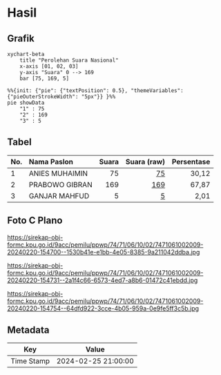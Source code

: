 # Hasil

## Grafik

```mermaid
xychart-beta
    title "Perolehan Suara Nasional"
    x-axis [01, 02, 03]
    y-axis "Suara" 0 --> 169
    bar [75, 169, 5]
```

```mermaid
%%{init: {"pie": {"textPosition": 0.5}, "themeVariables": {"pieOuterStrokeWidth": "5px"}} }%%
pie showData
    "1" : 75
    "2" : 169
    "3" : 5
```

## Tabel

| No. | Nama Paslon    | Suara | Suara (raw) | Persentase |
|:--- |:-------------- | -----:| -----------:| ----------:|
| 1   | ANIES MUHAIMIN | 75    | [75][p-1]   | 30,12      |
| 2   | PRABOWO GIBRAN | 169   | [169][p-2]  | 67,87      |
| 3   | GANJAR MAHFUD  | 5     | [5][p-3]    | 2,01       |


[p-1]: https://github.com/gigit-pemilu/pemilu-2024/blob/main/pilpres/hitung-suara/sub/74-sulawesi-tenggara/sub/71-kota-kendari/sub/06-abeli/sub/1002-lapulu/sub/009-tps/sub/paslon-1.txt
[p-2]: https://github.com/gigit-pemilu/pemilu-2024/blob/main/pilpres/hitung-suara/sub/74-sulawesi-tenggara/sub/71-kota-kendari/sub/06-abeli/sub/1002-lapulu/sub/009-tps/sub/paslon-2.txt
[p-3]: https://github.com/gigit-pemilu/pemilu-2024/blob/main/pilpres/hitung-suara/sub/74-sulawesi-tenggara/sub/71-kota-kendari/sub/06-abeli/sub/1002-lapulu/sub/009-tps/sub/paslon-3.txt

## Foto C Plano

https://sirekap-obj-formc.kpu.go.id/9acc/pemilu/ppwp/74/71/06/10/02/7471061002009-20240220-154700--1530b41e-e1bb-4e05-8385-9a211042ddba.jpg

https://sirekap-obj-formc.kpu.go.id/9acc/pemilu/ppwp/74/71/06/10/02/7471061002009-20240220-154731--2a1f4c66-6573-4ed7-a8b6-01472c41ebdd.jpg

https://sirekap-obj-formc.kpu.go.id/9acc/pemilu/ppwp/74/71/06/10/02/7471061002009-20240220-154754--64dfd922-3cce-4b05-959a-0e9fe5ff3c5b.jpg


## Metadata

| Key        | Value               |
| ---------- | ------------------- |
| Time Stamp | 2024-02-25 21:00:00 |



